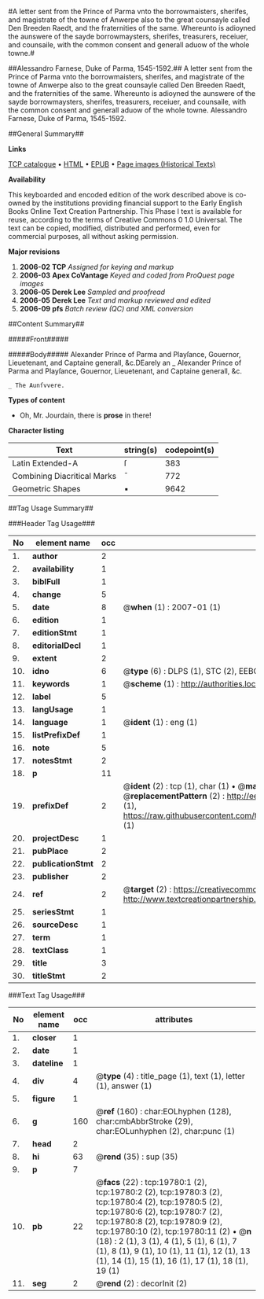 #A letter sent from the Prince of Parma vnto the borrowmaisters, sherifes, and magistrate of the towne of Anwerpe also to the great counsayle called Den Breeden Raedt, and the fraternities of the same. Whereunto is adioyned the aunswere of the sayde borrowmaysters, sherifes, treasurers, receiuer, and counsaile, with the common consent and generall aduow of the whole towne.#

##Alessandro Farnese, Duke of Parma, 1545-1592.##
A letter sent from the Prince of Parma vnto the borrowmaisters, sherifes, and magistrate of the towne of Anwerpe also to the great counsayle called Den Breeden Raedt, and the fraternities of the same. Whereunto is adioyned the aunswere of the sayde borrowmaysters, sherifes, treasurers, receiuer, and counsaile, with the common consent and generall aduow of the whole towne.
Alessandro Farnese, Duke of Parma, 1545-1592.

##General Summary##

**Links**

[TCP catalogue](http://www.ota.ox.ac.uk/tcp/)  • 
[HTML](http://tei.it.ox.ac.uk/tcp/Texts-HTML/free/A16/A16433.html)  • 
[EPUB](http://tei.it.ox.ac.uk/tcp/Texts-EPUB/free/A16/A16433.epub) • 
[Page images (Historical Texts)](https://data.historicaltexts.jisc.ac.uk/view?pubId=eebo-99854363e&pageId=eebo-99854363e-19780-1)

**Availability**

This keyboarded and encoded edition of the
	       work described above is co-owned by the institutions
	       providing financial support to the Early English Books
	       Online Text Creation Partnership. This Phase I text is
	       available for reuse, according to the terms of Creative
	       Commons 0 1.0 Universal. The text can be copied,
	       modified, distributed and performed, even for
	       commercial purposes, all without asking permission.

**Major revisions**

1. __2006-02__ __TCP__ *Assigned for keying and markup*
1. __2006-03__ __Apex CoVantage__ *Keyed and coded from ProQuest page images*
1. __2006-05__ __Derek Lee__ *Sampled and proofread*
1. __2006-05__ __Derek Lee__ *Text and markup reviewed and edited*
1. __2006-09__ __pfs__ *Batch review (QC) and XML conversion*

##Content Summary##

#####Front#####

#####Body#####
Alexander Prince of Parma and Playſance, Gouernor, Lieuetenant, and Captaine generall, &c.DEarely an
    _ Alexander Prince of Parma and Playſance, Gouernor, Lieuetenant, and Captaine generall, &c.

    _ The Aunſvvere.

**Types of content**

  * Oh, Mr. Jourdain, there is **prose** in there!

**Character listing**


|Text|string(s)|codepoint(s)|
|---|---|---|
|Latin Extended-A|ſ|383|
|Combining             Diacritical Marks|̄|772|
|Geometric Shapes|▪|9642|

##Tag Usage Summary##

###Header Tag Usage###

|No|element name|occ|attributes|
|---|---|---|---|
|1.|__author__|2||
|2.|__availability__|1||
|3.|__biblFull__|1||
|4.|__change__|5||
|5.|__date__|8| @__when__ (1) : 2007-01 (1)|
|6.|__edition__|1||
|7.|__editionStmt__|1||
|8.|__editorialDecl__|1||
|9.|__extent__|2||
|10.|__idno__|6| @__type__ (6) : DLPS (1), STC (2), EEBO-CITATION (1), PROQUEST (1), VID (1)|
|11.|__keywords__|1| @__scheme__ (1) : http://authorities.loc.gov/ (1)|
|12.|__label__|5||
|13.|__langUsage__|1||
|14.|__language__|1| @__ident__ (1) : eng (1)|
|15.|__listPrefixDef__|1||
|16.|__note__|5||
|17.|__notesStmt__|2||
|18.|__p__|11||
|19.|__prefixDef__|2| @__ident__ (2) : tcp (1), char (1)  •  @__matchPattern__ (2) : ([0-9\-]+):([0-9IVX]+) (1), (.+) (1)  •  @__replacementPattern__ (2) : http://eebo.chadwyck.com/downloadtiff?vid=$1&page=$2 (1), https://raw.githubusercontent.com/textcreationpartnership/Texts/master/tcpchars.xml#$1 (1)|
|20.|__projectDesc__|1||
|21.|__pubPlace__|2||
|22.|__publicationStmt__|2||
|23.|__publisher__|2||
|24.|__ref__|2| @__target__ (2) : https://creativecommons.org/publicdomain/zero/1.0/ (1), http://www.textcreationpartnership.org/docs/. (1)|
|25.|__seriesStmt__|1||
|26.|__sourceDesc__|1||
|27.|__term__|1||
|28.|__textClass__|1||
|29.|__title__|3||
|30.|__titleStmt__|2||


###Text Tag Usage###

|No|element name|occ|attributes|
|---|---|---|---|
|1.|__closer__|1||
|2.|__date__|1||
|3.|__dateline__|1||
|4.|__div__|4| @__type__ (4) : title_page (1), text (1), letter (1), answer (1)|
|5.|__figure__|1||
|6.|__g__|160| @__ref__ (160) : char:EOLhyphen (128), char:cmbAbbrStroke (29), char:EOLunhyphen (2), char:punc (1)|
|7.|__head__|2||
|8.|__hi__|63| @__rend__ (35) : sup (35)|
|9.|__p__|7||
|10.|__pb__|22| @__facs__ (22) : tcp:19780:1 (2), tcp:19780:2 (2), tcp:19780:3 (2), tcp:19780:4 (2), tcp:19780:5 (2), tcp:19780:6 (2), tcp:19780:7 (2), tcp:19780:8 (2), tcp:19780:9 (2), tcp:19780:10 (2), tcp:19780:11 (2)  •  @__n__ (18) : 2 (1), 3 (1), 4 (1), 5 (1), 6 (1), 7 (1), 8 (1), 9 (1), 10 (1), 11 (1), 12 (1), 13 (1), 14 (1), 15 (1), 16 (1), 17 (1), 18 (1), 19 (1)|
|11.|__seg__|2| @__rend__ (2) : decorInit (2)|
